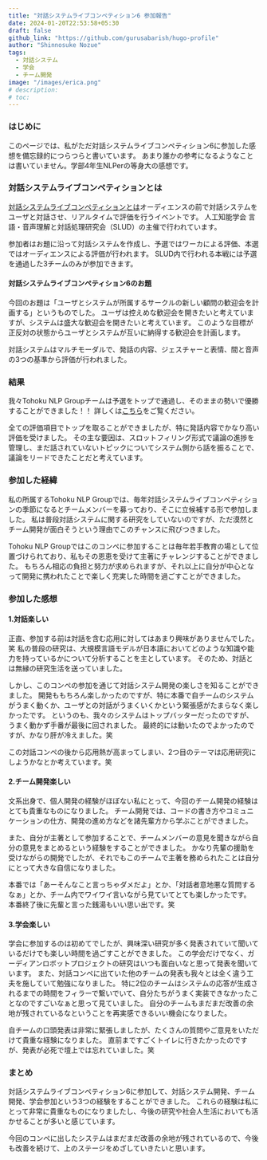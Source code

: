 ```yaml
---
title: "対話システムライブコンペティション6 参加報告"
date: 2024-01-20T22:53:58+05:30
draft: false
github_link: "https://github.com/gurusabarish/hugo-profile"
author: "Shinnosuke Nozue"
tags:
  - 対話システム
  - 学会
  - チーム開発
image: "/images/erica.png"
# description:
# toc: 
---
```


### はじめに
このページでは、私がただ対話システムライブコンペティション6に参加した感想を備忘録的につらつらと書いています。
あまり誰かの参考になるようなことは書いていません。学部4年生NLPerの等身大の感想です。

### 対話システムライブコンペティションとは
[対話システムライブコンペティションとは](https://sites.google.com/view/dslc6/%E3%83%9B%E3%83%BC%E3%83%A0)オーディエンスの前で対話システムをユーザと対話させ、リアルタイムで評価を行うイベントです。
人工知能学会 言語・音声理解と対話処理研究会（SLUD）の主催で行われています。

参加者はお題に沿って対話システムを作成し、予選ではワーカによる評価、本選ではオーディエンスによる評価が行われます。
SLUD内で行われる本戦には予選を通過した3チームのみが参加できます。

#### 対話システムライブコンペティション6のお題
今回のお題は「ユーザとシステムが所属するサークルの新しい顧問の歓迎会を計画する」というものでした。
ユーザは控えめな歓迎会を開きたいと考えていますが、システムは盛大な歓迎会を開きたいと考えています。
このような目標が正反対の状態からユーザとシステムが互いに納得する歓迎会を計画します。

対話システムはマルチモーダルで、発話の内容、ジェスチャーと表情、間と音声の3つの基準から評価が行われました。

### 結果
我々Tohoku NLP Groupチームは予選をトップで通過し、そのままの勢いで優勝することができました！！
詳しくは[こちら](https://sites.google.com/view/dslc6/%E7%B5%90%E6%9E%9C)をご覧ください。

全ての評価項目でトップを取ることができましたが、特に発話内容でかなり高い評価を受けました。
その主な要因は、スロットフィリング形式で議論の進捗を管理し、まだ話されていないトピックについてシステム側から話を振ることで、議論をリードできたことだと考えています。

### 参加した経緯
私の所属するTohoku NLP Groupでは、毎年対話システムライブコンペティションの季節になるとチームメンバーを募っており、そこに立候補する形で参加しました。
私は普段対話システムに関する研究をしていないのですが、ただ漠然とチーム開発が面白そうという理由でこのチャンスに飛びつきました。

Tohoku NLP Groupではこのコンペに参加することは毎年若手教育の場として位置づけられており、私もその恩恵を受けて主著にチャレンジすることができました。
もちろん相応の負担と努力が求められますが、それ以上に自分が中心となって開発に携われたことで楽しく充実した時間を過ごすことができました。

### 参加した感想
#### 1.対話楽しい
正直、参加する前は対話を含む応用に対してはあまり興味がありませんでした。笑
私の普段の研究は、大規模言語モデルが日本語においてどのような知識や能力を持っているかについて分析することを主としています。
そのため、対話とは無縁の研究生活を送っていました。

しかし、このコンペの参加を通じて対話システム開発の楽しさを知ることができました。
開発ももちろん楽しかったのですが、特に本番で自チームのシステムがうまく動くか、ユーザとの対話がうまくいくかという緊張感がたまらなく楽しかったです。
というのも、我々のシステムはトップバッターだったのですが、うまく動かず手番が最後に回されました。
最終的には動いたのでよかったのですが、かなり肝が冷えました。笑

この対話コンペの後から応用熱が高まってしまい、2つ目のテーマは応用研究にしようかなとか考えています。笑

#### 2.チーム開発楽しい
文系出身で、個人開発の経験がほぼない私にとって、今回のチーム開発の経験はとても貴重なものになりました。
チーム開発では、コードの書き方やコミュニケーションの仕方、開発の進め方などを諸先輩方から学ぶことができました。

また、自分が主著として参加することで、チームメンバーの意見を聞きながら自分の意見をまとめるという経験をすることができました。
かなり先輩の援助を受けながらの開発でしたが、それでもこのチームで主著を務められたことは自分にとって大きな自信になりました。

本番では「あーそんなこと言っちゃダメだよ」とか、「対話者意地悪な質問するなぁ」とか、チーム内でワイワイ言いながら見ていてとても楽しかったです。
本番終了後に先輩と言った銭湯もいい思い出です。笑

#### 3.学会楽しい
学会に参加するのは初めてでしたが、興味深い研究が多く発表されていて聞いているだけでも楽しい時間を過ごすことができました。
この学会だけでなく、ガーディアンロボットプロジェクトの研究はいつも面白いなと思って発表を聞いています。
また、対話コンペに出ていた他のチームの発表も我々とは全く違う工夫を施していて勉強になりました。
特に2位のチームはシステムの応答が生成されるまでの時間をフィラーで繋いでいて、自分たちがうまく実装できなかったことなのですごいなぁと思って見ていました。
自分のチームもまだまだ改善の余地が残されているなということを再実感できるいい機会になりました。

自チームの口頭発表は非常に緊張しましたが、たくさんの質問やご意見をいただけて貴重な経験になりました。
直前まですごくトイレに行きたかったのですが、発表が必死で壇上では忘れていました。笑

### まとめ
対話システムライブコンペティション6に参加して、対話システム開発、チーム開発、学会参加という3つの経験をすることができました。
これらの経験は私にとって非常に貴重なものになりましたし、今後の研究や社会人生活においても活かせることが多いと感じています。

今回のコンペに出したシステムはまだまだ改善の余地が残されているので、今後も改善を続けて、上のステージをめざしていきたいと思います。